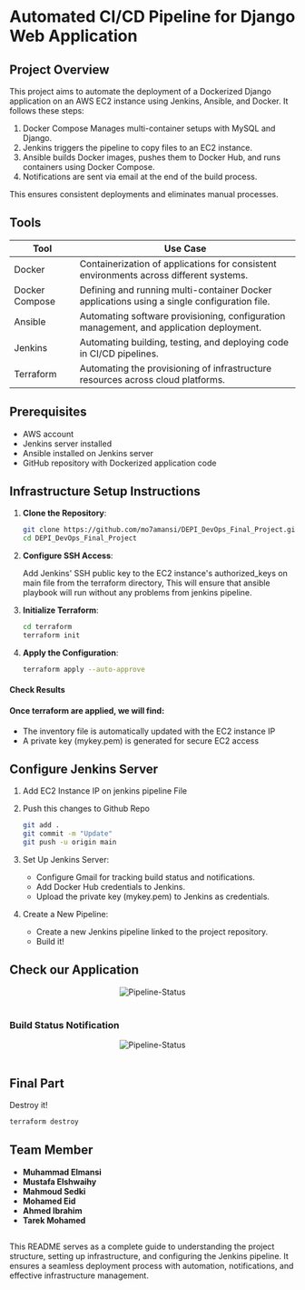 # Automated CI/CD Pipeline for Django Web Application

## Project Overview 
This project aims to automate the deployment of a Dockerized Django application on an AWS EC2 instance using Jenkins, Ansible, and Docker. It follows these steps:

1. Docker Compose Manages multi-container setups with MySQL and Django.
2. Jenkins triggers the pipeline to copy files to an EC2 instance.
3. Ansible builds Docker images, pushes them to Docker Hub, and runs containers using Docker Compose.
4. Notifications are sent via email at the end of the build process.

This ensures consistent deployments and eliminates manual processes.

## Tools
| Tool            | Use Case                                                                                  |
|-----------------|--------------------------------------------------------------------------------------------|
| Docker          | Containerization of applications for consistent environments across different systems.     |
| Docker Compose  | Defining and running multi-container Docker applications using a single configuration file. |
| Ansible         | Automating software provisioning, configuration management, and application deployment.    |
| Jenkins         | Automating building, testing, and deploying code in CI/CD pipelines.                       |
| Terraform       | Automating the provisioning of infrastructure resources across cloud platforms.            |

## Prerequisites
- AWS account
- Jenkins server installed
- Ansible installed on Jenkins server
- GitHub repository with Dockerized application code

## Infrastructure Setup Instructions
1. **Clone the Repository**:
   
   ```bash
   git clone https://github.com/mo7amansi/DEPI_DevOps_Final_Project.git
   cd DEPI_DevOps_Final_Project
   ```

2. **Configure SSH Access**:

   Add Jenkins' SSH public key to the EC2 instance's authorized_keys on main file from the terraform directory, This will ensure that ansible playbook will run without any  problems from jenkins pipeline.
   
4. **Initialize Terraform**:
   
   ```bash
   cd terraform
   terraform init
   ```

5. **Apply the Configuration**:
   
   ```bash
   terraform apply --auto-approve

#### Check Results
#### Once terraform are applied, we will find: 
- The inventory file is automatically updated with the EC2 instance IP
- A private key (mykey.pem) is generated for secure EC2 access

## Configure Jenkins Server
1. Add EC2 Instance IP on jenkins pipeline File
2. Push this changes to Github Repo
   
   ```bash
   git add .
   git commit -m "Update"
   git push -u origin main
   
3. Set Up Jenkins Server:
   - Configure Gmail for tracking build status and notifications.
   - Add Docker Hub credentials to Jenkins.
   - Upload the private key (mykey.pem) to Jenkins as credentials.
  
4. Create a New Pipeline:
   - Create a new Jenkins pipeline linked to the project repository.
   - Build it!

## Check our Application

<div align="center">
    <img src="https://drive.google.com/uc?id=1uo5_90w0DwGePamsWeUQekTFnjETc3qV" alt="Pipeline-Status" />
    <br><br>
</div>

### Build Status Notification

<div align="center">
    <img src="https://drive.google.com/uc?id=1PDIgIUNhivQRHI2fyBhYxunHzLTIRKgI" alt="Pipeline-Status" />
    <br><br>
</div>

## Final Part
Destroy it!

  ```bash
  terraform destroy
  ```

## Team Member

- **Muhammad Elmansi**
- **Mustafa Elshwaihy**
- **Mahmoud Sedki**
- **Mohamed Eid**
- **Ahmed Ibrahim**
- **Tarek Mohamed**

##

This README serves as a complete guide to understanding the project structure, setting up infrastructure, and configuring the Jenkins pipeline. It ensures a seamless deployment process with automation, notifications, and effective infrastructure management.
